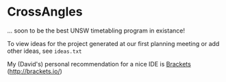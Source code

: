 # CrossAngles
... soon to be the best UNSW timetabling program in existance!

To view ideas for the project generated at our first planning meeting or add other ideas, see `ideas.txt`

My (David's) personal recommendation for a nice IDE is [Brackets](http://brackets.io/) (<http://brackets.io/>)

